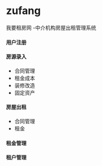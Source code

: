 # zufang
我要租房网
-中介机构房屋出租管理系统
<h4>用户注册</h4>
<h4>房源录入</h4>
<ul>
<li>合同管理</li>
<li>租金成本</li>
<li>装修改造</li>
<li>固定资产</li>
</ul>
<h4>房屋出租</h4>
<ul>
<li>合同管理</li>
<li>租金</li>
</ul>
<h4>租金管理</h4>
<h4>租户管理</h4>

